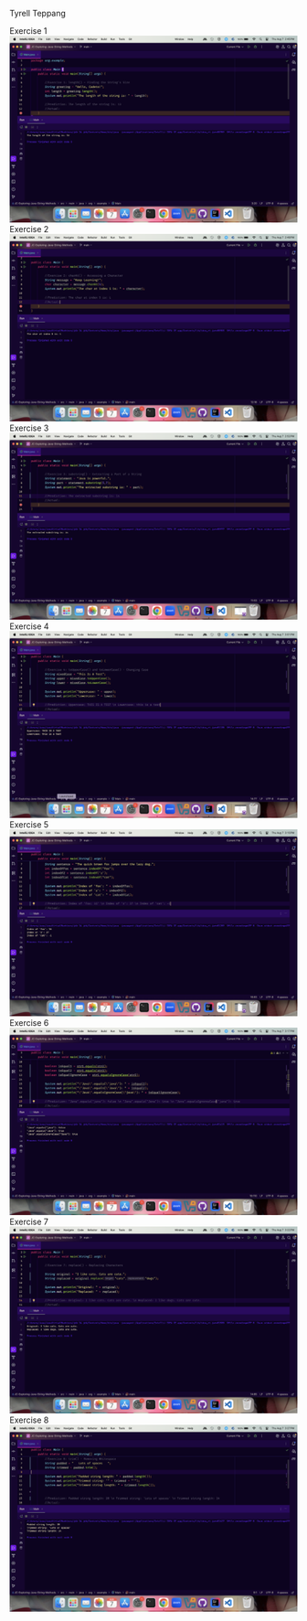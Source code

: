 Tyrell Teppang <br>

Exercise 1
<img src="e1.png"><br>
Exercise 2
<img src="e2.png"><br>
Exercise 3
<img src="e3.png"><br>
Exercise 4
<img src="e4.png"><br>
Exercise 5
<img src="e5.png"><br>
Exercise 6
<img src="e6.png"><br>
Exercise 7
<img src="e7.png"><br>
Exercise 8
<img src="e8.png"><br>